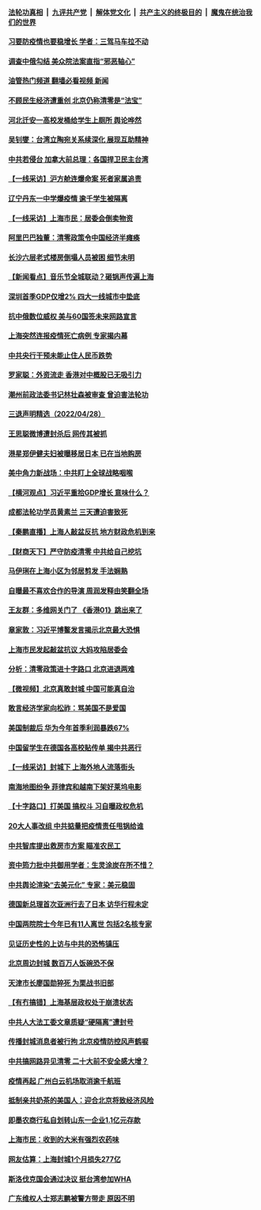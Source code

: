 ####  [法轮功真相](../../../../basic/blob/master/README.md?t=04292201) &nbsp;|&nbsp; [九评共产党](../../../../9ping.md/blob/master/README.md?t=04292201) &nbsp;|&nbsp; [解体党文化](../../../../jtdwh.md/blob/master/README.md?t=04292201)  &nbsp;|&nbsp; [共产主义的终极目的](../../../../gczydzjmd.md/blob/master/README.md?t=04292201) &nbsp;|&nbsp; [魔鬼在统治我们的世界](../../../../mgztzwmdsj.md/blob/master/README.md?t=04292201) 

#### [习要防疫情也要稳增长 学者：三驾马车拉不动](../pages/nsc413/n13723310.md?t=04292201) 

#### [调查中俄勾结 美众院法案直指“邪恶轴心”](../pages/nsc413/n13723270.md?t=04292201) 

#### [油管热门频道 翻墙必看视频 新闻](http://78.141.244.201:81/youtube.html?04292201)

#### [不顾民生经济遭重创 北京仍称清零是“法宝”](../pages/nsc413/n13723265.md?t=04292201) 

#### [河北迁安一高校发桶给学生上厕所 舆论哗然](../pages/nsc413/n13723204.md?t=04292201) 

#### [吴钊燮：台湾立陶宛关系续深化 展现互助精神](../pages/nsc413/n13723278.md?t=04292201) 

#### [中共若侵台 加拿大前总理：各国捍卫民主台湾](../pages/nsc413/n13723232.md?t=04292201) 

#### [【一线采访】沪方舱连爆命案 死者家属追责](../pages/nsc413/n13722483.md?t=04292201) 

#### [辽宁丹东一中学爆疫情 逾千学生被隔离](../pages/nsc413/n13723157.md?t=04292201) 

#### [【一线采访】上海市民：居委会倒卖物资](../pages/nsc413/n13721840.md?t=04292201) 

#### [阿里巴巴独董：清零政策令中国经济半瘫痪](../pages/nsc413/n13723141.md?t=04292201) 

#### [长沙六层老式楼房倒塌人员被困 细节未明](../pages/nsc413/n13723164.md?t=04292201) 

#### [【新闻看点】音乐节全城联动？砸锅声传遍上海](../pages/nsc413/n13722662.md?t=04292201) 

#### [深圳首季GDP仅增2% 四大一线城市中垫底](../pages/nsc413/n13723083.md?t=04292201) 

#### [抗中俄数位威权 美与60国签未来网路宣言](../pages/nsc413/n13722999.md?t=04292201) 

#### [上海突然连报疫情死亡病例 专家揭内幕](../pages/nsc413/n13722697.md?t=04292201) 

#### [中共央行干预未能止住人民币跌势](../pages/nsc413/n13723109.md?t=04292201) 

#### [罗家聪：外资流走 香港对中概股已无吸引力](../pages/nsc413/n13722926.md?t=04292201) 

#### [潮州前政法委书记林壮森被审查 曾迫害法轮功](../pages/nsc413/n13723035.md?t=04292201) 


#### [三退声明精选（2022/04/28）](../pages/nsc413/n13723028.md?t=04292201) 

#### [王思聪微博遭封杀后 网传其被抓](../pages/nsc413/n13722968.md?t=04292201) 

#### [港星郑伊健夫妇被曝移居日本 已在当地购房](../pages/nsc413/n13722835.md?t=04292201) 

#### [美中角力新战场：中共盯上全球战略咽喉](../pages/nsc413/n13722771.md?t=04292201) 

#### [【横河观点】习近平重拾GDP增长 意味什么？](../pages/nsc413/n13722847.md?t=04292201) 

#### [成都法轮功学员黄素兰 三天遭迫害致死](../pages/nsc413/n13722817.md?t=04292201) 

#### [【秦鹏直播】上海人敲盆反抗 地方财政危机到来](../pages/nsc413/n13722844.md?t=04292201) 

#### [【财商天下】严守防疫清零 中共给自己挖坑](../pages/nsc413/n13722723.md?t=04292201) 

#### [马伊琍在上海小区为邻居剪发 手法娴熟](../pages/nsc413/n13722752.md?t=04292201) 

#### [自曝最不喜欢合作的导演 周润发释由笑翻全场](../pages/nsc413/n13722783.md?t=04292201) 

#### [王友群：多维网关门了 《香港01》跳出来了](../pages/nsc413/n13722730.md?t=04292201) 

#### [章家敦：习近平博鳌发言揭示北京最大恐惧](../pages/nsc413/n13722777.md?t=04292201) 

#### [上海市民发起敲盆抗议 大妈攻陷居委会](../pages/nsc413/n13722764.md?t=04292201) 

#### [分析：清零政策进十字路口 北京进退两难](../pages/nsc413/n13722760.md?t=04292201) 

#### [【微视频】北京真敢封城 中国可能真自治](../pages/nsc413/n13722598.md?t=04292201) 

#### [敢言经济学家向松祚：骂美国不是爱国](../pages/nsc413/n13722714.md?t=04292201) 

#### [美国制裁后 华为今年首季利润暴跌67%](../pages/nsc413/n13722751.md?t=04292201) 

#### [中国留学生在德国各高校贴传单 揭中共恶行](../pages/nsc413/n13722626.md?t=04292201) 

#### [【一线采访】封城下 上海外地人流落街头](../pages/nsc413/n13722763.md?t=04292201) 

#### [南海地图纷争 菲律宾和越南下架好莱坞电影](../pages/nsc413/n13722698.md?t=04292201) 

#### [【十字路口】打美国 搞权斗 习自曝政权危机](../pages/nsc413/n13722242.md?t=04292201) 

#### [20大人事改组 中共掂量把疫情责任甩锅给谁](../pages/nsc413/n13722687.md?t=04292201) 

#### [中共智库提出救房市方案 瞄准农民工](../pages/nsc413/n13722658.md?t=04292201) 

#### [资中筠力批中共御用学者：生灵涂炭在所不惜？](../pages/nsc413/n13722601.md?t=04292201) 

#### [中共舆论渲染“去美元化” 专家：美元稳固](../pages/nsc413/n13722637.md?t=04292201) 

#### [德国新总理首次亚洲行去了日本 访华行程未定](../pages/nsc413/n13722597.md?t=04292201) 

#### [中国两院院士今年已有11人离世 包括2名核专家](../pages/nsc413/n13722635.md?t=04292201) 

#### [见证历史性的上访与中共的恐怖镇压](../pages/nsc413/n13722520.md?t=04292201) 

#### [北京周边封城 数百万人饭碗恐不保](../pages/nsc413/n13722560.md?t=04292201) 

#### [天津市长廖国勋猝死 为栗战书旧部](../pages/nsc413/n13722550.md?t=04292201) 

#### [【有冇搞错】上海基层政权处于崩溃状态](../pages/nsc413/n13722253.md?t=04292201) 

#### [中共人大法工委文章质疑“硬隔离”遭封号](../pages/nsc413/n13722450.md?t=04292201) 

#### [传播封城消息者被行拘 北京疫情防控风声鹤唳](../pages/nsc413/n13722443.md?t=04292201) 

#### [中共搞网路异见清零 二十大前不安全感大增？](../pages/nsc413/n13722384.md?t=04292201) 

#### [疫情再起 广州白云机场取消逾千航班](../pages/nsc413/n13722358.md?t=04292201) 

#### [抵制亲共奶茶的美国人：迎合北京将致经济风险](../pages/nsc413/n13722361.md?t=04292201) 

#### [即墨农商行私自划转山东一企业1.1亿元存款](../pages/nsc413/n13722357.md?t=04292201) 

#### [上海市民：收到的大米有强烈农药味](../pages/nsc413/n13722156.md?t=04292201) 

#### [网友估算：上海封城1个月损失277亿](../pages/nsc413/n13722363.md?t=04292201) 

#### [斯洛伐克国会通过决议 挺台湾参加WHA](../pages/nsc413/n13722284.md?t=04292201) 

#### [广东维权人士郑志鹏被警方带走 原因不明](../pages/nsc413/n13722307.md?t=04292201) 

<img src='http://gfw-breaker.win/goodnews/indexes/nsc413.md' width='0px' height='0px'/>
